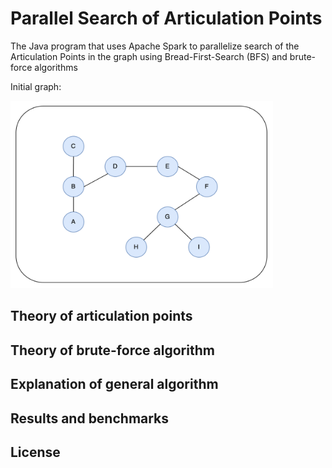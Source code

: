 # Parallel Search of Articulation Points
The Java program that uses Apache Spark to parallelize search of the Articulation Points in the graph using Bread-First-Search (BFS) and brute-force algorithms

<div class="img-with-text">
    <p>Initial graph:</p>
    <img src="https://github.com/A-Rakhmatullaev/Parallel-Articulation-Points/blob/main/readme/initial.png" alt="initial" width="420" height="300"/>
</div>


## Theory of articulation points

## Theory of brute-force algorithm

## Explanation of general algorithm

## Results and benchmarks

## License
